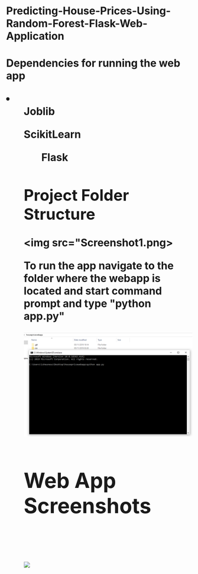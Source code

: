 # Predicting-House-Prices-Using-Random-Forest-Flask-Web-Application

<h1>Dependencies for running the web app</p>

<li>
<ul>Joblib</ul>
<ul>ScikitLearn</li>
<ul>Flask</ul>
</li>

<h2>Project Folder Structure</h2>

<img src="Screenshot1.png>

<p>To run the app navigate to the folder where the webapp is located and start command prompt and type "python app.py"</p>
<img src="Screenshot2.png">

<h1>Web App Screenshots<h1>
<img src="Screenshot3.png>
<img src="Screenshot4.png>
